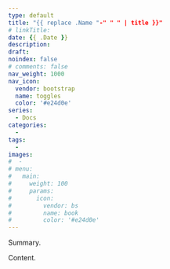 ```yaml
---
type: default
title: "{{ replace .Name "-" " " | title }}"
# linkTitle:
date: {{ .Date }}
description: 
draft:
noindex: false
# comments: false
nav_weight: 1000
nav_icon:
  vendor: bootstrap
  name: toggles
  color: '#e24d0e'
series:
  - Docs
categories:
  - 
tags:
  - 
images:
#  - 
# menu:
#   main:
#     weight: 100
#     params:
#       icon:
#         vendor: bs
#         name: book
#         color: '#e24d0e'
---
```


Summary.

<!--more-->

Content.
